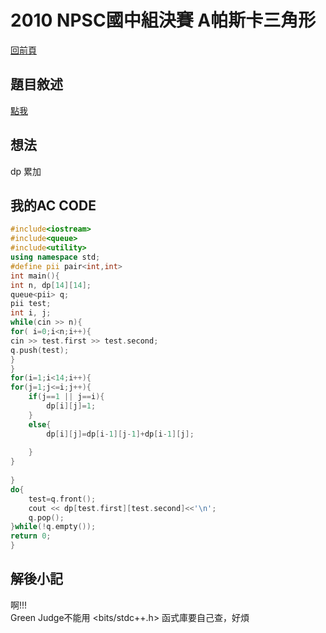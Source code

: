 # 2010 NPSC國中組決賽 A帕斯卡三角形
[回前頁](https://whaleon120.github.io/blogs/info/main)
## 題目敘述
[點我](http://www.tcgs.tc.edu.tw:1218/ShowProblem?problemid=g072)
## 想法
dp 累加
## 我的AC CODE
``` cpp
#include<iostream>  
#include<queue>  
#include<utility>  
using namespace std;  
#define pii pair<int,int>  
int main(){  
int n, dp[14][14];  
queue<pii> q;  
pii test;  
int i, j;  
while(cin >> n){  
for( i=0;i<n;i++){  
cin >> test.first >> test.second;  
q.push(test);  
}  
}  
for(i=1;i<14;i++){  
for(j=1;j<=i;j++){  
    if(j==1 || j==i){  
        dp[i][j]=1;  
    }  
    else{  
        dp[i][j]=dp[i-1][j-1]+dp[i-1][j];  
          
    }  
}  
      
}  
do{  
    test=q.front();  
    cout << dp[test.first][test.second]<<'\n';  
    q.pop();  
}while(!q.empty());  
return 0;  
}  
```
## 解後小記
啊!!!  
Green Judge不能用 <bits/stdc++.h> 函式庫要自己查，好煩
